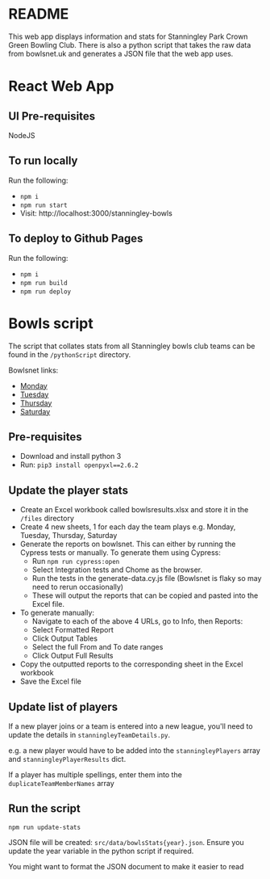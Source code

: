 # README

This web app displays information and stats for Stanningley Park Crown Green Bowling Club.
There is also a python script that takes the raw data from bowlsnet.uk and generates a JSON file that the web app uses.

# React Web App
## UI Pre-requisites
NodeJS

## To run locally
Run the following:
* `npm i`
* `npm run start`
* Visit: http://localhost:3000/stanningley-bowls

## To deploy to Github Pages
Run the following:
* `npm i`
* `npm run build`
* `npm run deploy`

<!-- TODO Add routing? -->

# Bowls script
The script that collates stats from all Stanningley bowls club teams can be found in the `/pythonScript` directory.

Bowlsnet links:
* [Monday](https://bowlsnet.uk/Leeds/MonComb)
* [Tuesday](https://bowlsnet.uk/LeedsParkVets/Tue)
* [Thursday](https://bowlsnet.uk/LeedsParkVets/Thu)
* [Saturday](https://bowlsnet.uk/Leeds/Sat)

## Pre-requisites
* Download and install python 3
* Run: `pip3 install openpyxl==2.6.2 `

## Update the player stats
* Create an Excel workbook called bowlsresults.xlsx and store it in the `/files` directory
* Create 4 new sheets, 1 for each day the team plays e.g. Monday, Tuesday, Thursday, Saturday
* Generate the reports on bowlsnet. This can either by running the Cypress tests or manually. To generate them using Cypress:
  * Run `npm run cypress:open`
  * Select Integration tests and Chome as the browser.
  * Run the tests in the generate-data.cy.js file (Bowlsnet is flaky so may need to rerun occasionally)
  * These will output the reports that can be copied and pasted into the Excel file.
* To generate manually:
  * Navigate to each of the above 4 URLs, go to Info, then Reports:
  * Select Formatted Report
  * Click Output Tables
  * Select the full From and To date ranges
  * Click Output Full Results
* Copy the outputted reports to the corresponding sheet in the Excel workbook
* Save the Excel file

## Update list of players
If a new player joins or a team is entered into a new league, you'll need to update the details in `stanningleyTeamDetails.py`.

e.g. a new player would have to be added into the `stanningleyPlayers` array and `stanningleyPlayerResults` dict.

If a player has multiple spellings, enter them into the `duplicateTeamMemberNames` array

## Run the script
`npm run update-stats`

JSON file will be created: `src/data/bowlsStats{year}.json`. Ensure you update the year variable in the python script if required.

You might want to format the JSON document to make it easier to read